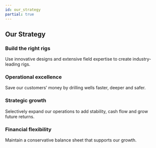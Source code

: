 ```yaml
---
id: our_strategy
partial: true
---
```


## Our Strategy

### Build the right rigs 

Use innovative designs and extensive field expertise to create industry-leading rigs. 

### Operational excellence

Save our customers’ money by drilling wells faster, deeper and safer. 

### Strategic growth

Selectively expand our operations to add stability, cash flow and grow future returns.
 
### Financial flexibility 

Maintain a conservative balance sheet that supports our growth.
